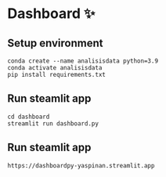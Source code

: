 # Dashboard ✨

## Setup environment
```
conda create --name analisisdata python=3.9
conda activate analisisdata
pip install requirements.txt
```

## Run steamlit app
```
cd dashboard
streamlit run dashboard.py
```


## Run steamlit app
```
https://dashboardpy-yaspinan.streamlit.app
```
